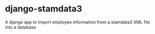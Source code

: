 # django-stamdata3
A django app to import employee information from a stamdata3 XML file into a database
